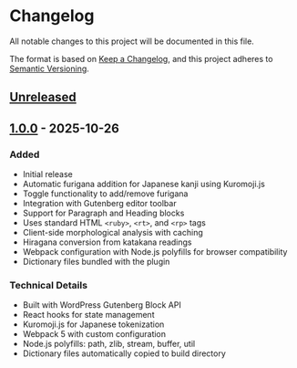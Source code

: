 # Changelog

All notable changes to this project will be documented in this file.

The format is based on [Keep a Changelog](https://keepachangelog.com/en/1.0.0/),
and this project adheres to [Semantic Versioning](https://semver.org/spec/v2.0.0.html).

## [Unreleased]

## [1.0.0] - 2025-10-26

### Added

- Initial release
- Automatic furigana addition for Japanese kanji using Kuromoji.js
- Toggle functionality to add/remove furigana
- Integration with Gutenberg editor toolbar
- Support for Paragraph and Heading blocks
- Uses standard HTML `<ruby>`, `<rt>`, and `<rp>` tags
- Client-side morphological analysis with caching
- Hiragana conversion from katakana readings
- Webpack configuration with Node.js polyfills for browser compatibility
- Dictionary files bundled with the plugin

### Technical Details

- Built with WordPress Gutenberg Block API
- React hooks for state management
- Kuromoji.js for Japanese tokenization
- Webpack 5 with custom configuration
- Node.js polyfills: path, zlib, stream, buffer, util
- Dictionary files automatically copied to build directory

[Unreleased]: https://github.com/firestar300/wp-kakitai/compare/v1.0.0...HEAD
[1.0.0]: https://github.com/firestar300/wp-kakitai/releases/tag/v1.0.0

